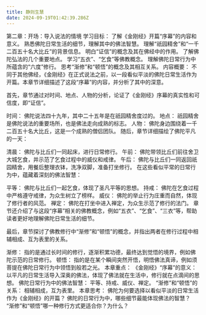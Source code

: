 ```yaml
---
title: 静则生慧
date: 2024-09-19T01:42:39.286Z
---
```


第二章：开场：导入说法的情境
学习目标：
了解《金刚经》开篇“序幕”的内容和意义。
熟悉佛陀日常生活的细节，理解其中的佛法智慧。
理解“祇园精舍”和“一千二百五十名大比丘”的背景信息。
明白“证信”的概念及其在佛经中的作用。
了解佛陀弘法的几个重要地点。
学习“五衣”、“乞食”等佛教概念。
理解佛陀日常行为中所蕴含的“六度”修行。
思考“渐修”和“顿悟”的概念及其相互关系。
内容概要：
不同于其他佛经，《金刚经》在正式说法之前，以一段看似平淡的佛陀日常生活作为开篇。本章节详细描述了这段“序幕”的内容，并分析了其中的深意。

首先，章节通过对时间、地点、人物的分析，论证了《金刚经》序幕的真实性和可信度，即“证信”。

时间： 佛陀说法四十九年，其中二十五年是在祇园精舍度过的。
地点： 祇园精舍是佛陀说法的重要场所，也是佛法走向成熟的标志。
人物： 佛陀身边围绕着一千二百五十名大比丘，这是一个成熟的僧侣团队。
随后，章节详细描绘了佛陀平凡的一天：

清晨： 佛陀与比丘们一同起床，进行日常修行。
午前： 佛陀带领比丘们前往舍卫大城乞食，并示范了乞食过程中的威仪和戒律。
午后： 佛陀与比丘们一同返回祇园精舍，用餐后整理衣钵，洗净双脚，准备打坐修行。
在这些看似平常的日常行为中，蕴藏着深刻的佛法智慧：

平等： 佛陀与比丘们一起乞食，体现了圣凡平等的思想。
持戒： 佛陀在乞食过程中严格遵守戒律，为众生树立了榜样。
威仪： 佛陀的举止行为庄重而自然，体现了修行者的风范。
禅定： 佛陀在打坐中进入禅定，为众生示范了修行的法门。
章节还介绍了与这段“序幕”相关的佛教概念，例如“五衣”、“乞食”、“三衣”等，帮助读者更好地理解佛陀日常生活的细节。

最后，章节探讨了佛教修行中“渐修”和“顿悟”的概念，并指出两者在修行过程中相辅相成、互为表里的关系。

渐修： 指的是通过长时间的修行，逐渐积累功德，最终达到觉悟的境界，例如佛陀示范的日常修行。
顿悟： 指的是在某个瞬间突然开悟，明悟佛法真谛，例如须菩提在佛陀日常行为中领悟到般若之光。
本章重点：
《金刚经》“序幕”的意义： 以平凡的日常生活导入深奥的佛法，体现了佛法就在生活中，修行就在点滴间的思想。
佛陀日常行为中的佛法智慧： 平等、持戒、威仪、禅定。
“渐修”和“顿悟”的关系： 相辅相成，互为表里。
本章思考：
佛陀为何要选择以看似平淡的日常生活作为《金刚经》的开篇？
佛陀的日常行为中，哪些细节最能体现佛法的智慧？
“渐修”和“顿悟”哪一种修行方式更适合你？为什么？